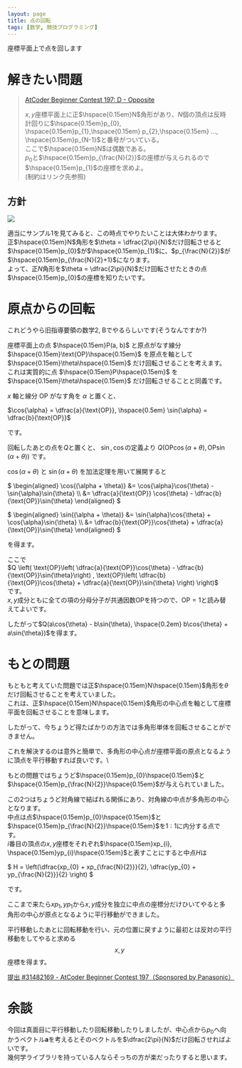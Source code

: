 ```yaml
---
layout: page
title: 点の回転
tags: [数学, 競技プログラミング]
---
```


座標平面上で点を回します

# 解きたい問題

> [AtCoder Beginner Contest 197: D - Opposite](https://atcoder.jp/contests/abc197/tasks/abc197_d)
>
> $x, y$座標平面上に正$\hspace{0.15em}N$角形があり、$N$個の頂点は反時計回りに$\hspace{0.15em}p_{0}, \hspace{0.15em}p_{1},\hspace{0.15em} p_{2},\hspace{0.15em} ..., \hspace{0.15em}p_{N-1}$と番号がついている。\
> ここで$\hspace{0.15em}N$は偶数である。\
> $p_{0}$と$\hspace{0.15em}p_{\frac{N}{2}}$の座標が与えられるので$\hspace{0.15em}p_{1}$の座標を求めよ。\
> (制約はリンク先参照)

## 方針

![](https://firebasestorage.googleapis.com/v0/b/kdatabase-1088a.appspot.com/o/Opposite%2Fopposite_1.jpg?alt=media&token=7bb6b1b4-7c76-4377-8885-929b02c59aaf)

適当にサンプル1を見てみると、この時点でやりたいことは大体わかります。\
正$\hspace{0.15em}N$角形を$\theta = \dfrac{2\pi}{N}$だけ回転させると$\hspace{0.15em}p_{0}$が$\hspace{0.15em}p_{1}$に、$p_{\frac{N}{2}}$が$\hspace{0.15em}p_{\frac{N}{2}+1}$になります。\
よって、正$N$角形を$\theta = \dfrac{2\pi}{N}$だけ回転させたときの点$\hspace{0.15em}p_{0}$の座標を知りたいです。

# 原点からの回転

これどうやら旧指導要領の数学2, Bでやるらしいです(そうなんですか?)

座標平面上の点 $\hspace{0.15em}P(a, b)$ と原点がなす線分 $\hspace{0.15em}\text{OP}\hspace{0.15em}$ を原点を軸として $\hspace{0.15em}\theta\hspace{0.15em}$ だけ回転させることを考えます。これは実質的に点 $\hspace{0.15em}P\hspace{0.15em}$ を $\hspace{0.15em}\theta\hspace{0.15em}$ だけ回転させることと同義です。

$x$ 軸と線分 $\text{OP}$ がなす角を $\alpha$ と置くと、

$\cos{\alpha} = \dfrac{a}{\text{OP}}, \hspace{0.5em} \sin{\alpha} = \dfrac{b}{\text{OP}}$

です。

回転したあとの点を$Q$と置くと、 $\sin , \cos$の定義より $Q(\text{OP}\cos{(\alpha + \theta)}, \text{OP}\sin{(\alpha + \theta)})$ です。

$\cos{(\alpha + \theta)}$ と $\sin{(\alpha + \theta)}$ を加法定理を用いて展開すると

$
\begin{aligned} 
\cos{(\alpha + \theta)} &= \cos{\alpha}\cos{\theta} - \sin{\alpha}\sin{\theta} \\\\ 
&= \dfrac{a}{\text{OP}} \cos{\theta} - \dfrac{b}{\text{OP}}\sin{\theta} 
\end{aligned}
$

$
\begin{aligned}
\sin{(\alpha + \theta)} &= \sin{\alpha}\cos{\theta} + \cos{\alpha}\sin{\theta} \\\\ 
&= \dfrac{b}{\text{OP}}\cos{\theta} + \dfrac{a}{\text{OP}}\sin{\theta} 
\end{aligned}
$

を得ます。

ここで\
$Q \left( \text{OP}\left( \dfrac{a}{\text{OP}}\cos{\theta} - \dfrac{b}{\text{OP}}\sin{\theta}\right) , \text{OP}\left(  \dfrac{b}{\text{OP}}\cos{\theta} + \dfrac{a}{\text{OP}}\sin{\theta} \right) \right)$\
です。\
$x, y$成分ともに全ての項の分母分子が共通因数$\text{OP}$を持つので、$\text{OP} = 1$と読み替えてよいです。

したがって$Q(a\cos{\theta} - b\sin{\theta}, \hspace{0.2em} b\cos{\theta} + a\sin{\theta})$を得ます。

# もとの問題

もともと考えていた問題では正$\hspace{0.15em}N\hspace{0.15em}$角形を$\theta$だけ回転させることを考えていました。\
これは、正$\hspace{0.15em}N\hspace{0.15em}$角形の中心点を軸として座標平面を回転させることを意味します。

したがって、今ちょうど得たばかりの方法では多角形単体を回転させることができません。

これを解決するのは意外と簡単で、多角形の中心点が座標平面の原点となるように頂点を平行移動すれば良いです。\

もとの問題ではちょうど$\hspace{0.15em}p_{0}\hspace{0.15em}$と$\hspace{0.15em}p_{\frac{N}{2}}\hspace{0.15em}$が与えられていました。

この2つはちょうど対角線で結ばれる関係にあり、対角線の中点が多角形の中心となります。\
中点は点$\hspace{0.15em}p_{0}\hspace{0.15em}$と$\hspace{0.15em}p_{\frac{N}{2}}\hspace{0.15em}$を$1:1$に内分する点です。\
$i$番目の頂点の$x, y$座標をそれぞれ$\hspace{0.15em}xp_{i}, \hspace{0.15em}yp_{i}\hspace{0.15em}$と表すことにすると中点$H$は

$
H = \left(\dfrac{xp_{0} + xp_{\frac{N}{2}}}{2}, \dfrac{yp_{0} + yp_{\frac{N}{2}}}{2} \right) 
$

です。

ここまで来たら$xp_{1}, yp_{1}$から$x, y$成分を独立に中点の座標分だけひいてやると多角形の中心が原点となるように平行移動ができました。

平行移動したあとに回転移動を行い、元の位置に戻すように最初とは反対の平行移動をしてやると求める$$x, y$$座標を得ます。

[提出 #31482169 - AtCoder Beginner Contest 197（Sponsored by Panasonic）](https://atcoder.jp/contests/abc197/submissions/31482169)

# 余談

今回は真面目に平行移動したり回転移動したりしましたが、中心点から$p_{0}$へ向かうベクトル$\boldsymbol{a}$を考えるとそのベクトルを$\dfrac{2\pi}{N}$だけ回転させればよいです。\
幾何学ライブラリを持っている人ならそっちの方が楽だったりすると思います。
